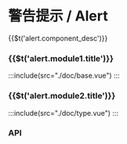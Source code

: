 # 警告提示 / Alert

<span>{{$t('alert.component_desc')}}</span>

### {{$t('alert.module1.title')}}

:::include(src="./doc/base.vue")
:::

### {{$t('alert.module2.title')}}

:::include(src="./doc/type.vue")
:::

### API

<api-doc name="Alert" :doc="require('./api.json')"></api-doc>
